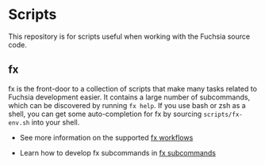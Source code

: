 # Scripts

This repository is for scripts useful when working with the Fuchsia source code.

## fx

fx is the front-door to a collection of scripts that make many tasks related to
Fuchsia development easier. It contains a large number of subcommands, which can
be discovered by running `fx help`. If you use bash or zsh as a shell, you can
get some auto-completion for fx by sourcing `scripts/fx-env.sh` into your shell.

* See more information on the supported [fx workflows](/docs/development/workflows/fx.md)

* Learn how to develop fx subcommands in [fx subcommands](/tools/devshell/README.md)

